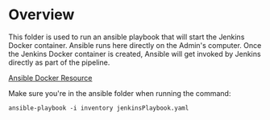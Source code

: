 # Overview

This folder is used to run an ansible playbook that will start the Jenkins Docker container. Ansible runs here directly on the Admin's computer. Once the Jenkins Docker container is created, Ansible will get invoked by Jenkins directly as part of the pipeline.

[Ansible Docker Resource](https://docs.ansible.com/ansible/2.5/modules/docker_container_module.html)

Make sure you're in the ansible folder when running the command:
```shell
ansible-playbook -i inventory jenkinsPlaybook.yaml
```